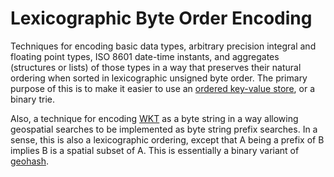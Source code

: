 # Lexicographic Byte Order Encoding

Techniques for encoding basic data types, arbitrary precision integral
and floating point types, ISO 8601 date-time instants, and aggregates
(structures or lists) of those types in a way that preserves their
natural ordering when sorted in lexicographic unsigned byte order. The
primary purpose of this is to make it easier to use an [ordered
key-value
store](https://en.wikipedia.org/wiki/Ordered_Key-Value_Store), or a
binary trie.

Also, a technique for encoding
[WKT](https://en.wikipedia.org/wiki/Well-known_text) as a byte string
in a way allowing geospatial searches to be implemented as byte string
prefix searches. In a sense, this is also a lexicographic ordering,
except that A being a prefix of B implies B is a spatial subset of A.
This is essentially a binary variant of
[geohash](https://en.wikipedia.org/wiki/Geohash).
